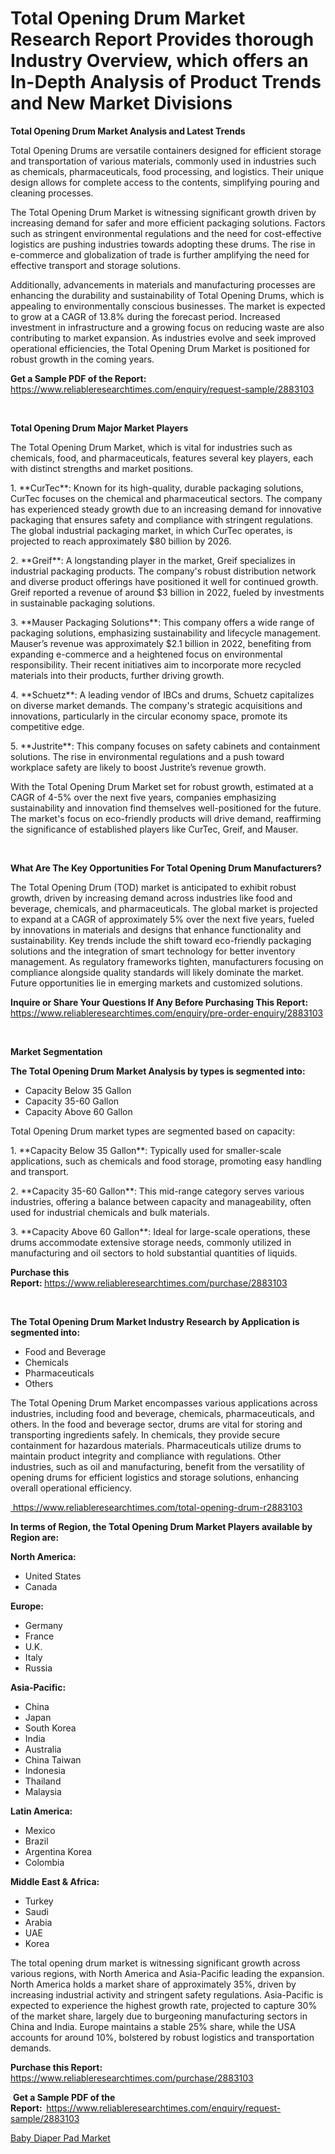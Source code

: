 <p><h1>Total Opening Drum Market Research Report Provides thorough Industry Overview, which offers an In-Depth Analysis of Product Trends and New Market Divisions</h1></p><p><strong>Total Opening Drum Market Analysis and Latest Trends</strong></p>
<p><p>Total Opening Drums are versatile containers designed for efficient storage and transportation of various materials, commonly used in industries such as chemicals, pharmaceuticals, food processing, and logistics. Their unique design allows for complete access to the contents, simplifying pouring and cleaning processes.</p><p>The Total Opening Drum Market is witnessing significant growth driven by increasing demand for safer and more efficient packaging solutions. Factors such as stringent environmental regulations and the need for cost-effective logistics are pushing industries towards adopting these drums. The rise in e-commerce and globalization of trade is further amplifying the need for effective transport and storage solutions.</p><p>Additionally, advancements in materials and manufacturing processes are enhancing the durability and sustainability of Total Opening Drums, which is appealing to environmentally conscious businesses. The market is expected to grow at a CAGR of 13.8% during the forecast period. Increased investment in infrastructure and a growing focus on reducing waste are also contributing to market expansion. As industries evolve and seek improved operational efficiencies, the Total Opening Drum Market is positioned for robust growth in the coming years.</p></p>
<p><strong>Get a Sample PDF of the Report:&nbsp;</strong> <a href="https://www.reliableresearchtimes.com/enquiry/request-sample/2883103?utm_campaign=2624&utm_medium=2&utm_source=Github&utm_content=ia&utm_term=13032025&utm_id=total-opening-drum">https://www.reliableresearchtimes.com/enquiry/request-sample/2883103</a></p>
<p>&nbsp;</p>
<p><strong>Total Opening Drum Major Market Players</strong></p>
<p><p>The Total Opening Drum Market, which is vital for industries such as chemicals, food, and pharmaceuticals, features several key players, each with distinct strengths and market positions.</p><p>1. **CurTec**: Known for its high-quality, durable packaging solutions, CurTec focuses on the chemical and pharmaceutical sectors. The company has experienced steady growth due to an increasing demand for innovative packaging that ensures safety and compliance with stringent regulations. The global industrial packaging market, in which CurTec operates, is projected to reach approximately $80 billion by 2026.</p><p>2. **Greif**: A longstanding player in the market, Greif specializes in industrial packaging products. The company's robust distribution network and diverse product offerings have positioned it well for continued growth. Greif reported a revenue of around $3 billion in 2022, fueled by investments in sustainable packaging solutions.</p><p>3. **Mauser Packaging Solutions**: This company offers a wide range of packaging solutions, emphasizing sustainability and lifecycle management. Mauser’s revenue was approximately $2.1 billion in 2022, benefiting from expanding e-commerce and a heightened focus on environmental responsibility. Their recent initiatives aim to incorporate more recycled materials into their products, further driving growth.</p><p>4. **Schuetz**: A leading vendor of IBCs and drums, Schuetz capitalizes on diverse market demands. The company's strategic acquisitions and innovations, particularly in the circular economy space, promote its competitive edge.</p><p>5. **Justrite**: This company focuses on safety cabinets and containment solutions. The rise in environmental regulations and a push toward workplace safety are likely to boost Justrite’s revenue growth.</p><p>With the Total Opening Drum Market set for robust growth, estimated at a CAGR of 4-5% over the next five years, companies emphasizing sustainability and innovation find themselves well-positioned for the future. The market's focus on eco-friendly products will drive demand, reaffirming the significance of established players like CurTec, Greif, and Mauser.</p></p>
<p>&nbsp;</p>
<p><strong>What Are The Key Opportunities For Total Opening Drum Manufacturers?</strong></p>
<p><p>The Total Opening Drum (TOD) market is anticipated to exhibit robust growth, driven by increasing demand across industries like food and beverage, chemicals, and pharmaceuticals. The global market is projected to expand at a CAGR of approximately 5% over the next five years, fueled by innovations in materials and designs that enhance functionality and sustainability. Key trends include the shift toward eco-friendly packaging solutions and the integration of smart technology for better inventory management. As regulatory frameworks tighten, manufacturers focusing on compliance alongside quality standards will likely dominate the market. Future opportunities lie in emerging markets and customized solutions.</p></p>
<p><strong>Inquire or Share Your Questions If Any Before Purchasing This Report:</strong> <a href="https://www.reliableresearchtimes.com/enquiry/pre-order-enquiry/2883103?utm_campaign=2624&utm_medium=2&utm_source=Github&utm_content=ia&utm_term=13032025&utm_id=total-opening-drum">https://www.reliableresearchtimes.com/enquiry/pre-order-enquiry/2883103</a></p>
<p>&nbsp;</p>
<p><strong>Market Segmentation</strong></p>
<p><strong>The Total Opening Drum Market Analysis by types is segmented into:</strong></p>
<p><ul><li>Capacity Below 35 Gallon</li><li>Capacity 35-60 Gallon</li><li>Capacity Above 60 Gallon</li></ul></p>
<p><p>Total Opening Drum market types are segmented based on capacity: </p><p>1. **Capacity Below 35 Gallon**: Typically used for smaller-scale applications, such as chemicals and food storage, promoting easy handling and transport.  </p><p>2. **Capacity 35-60 Gallon**: This mid-range category serves various industries, offering a balance between capacity and manageability, often used for industrial chemicals and bulk materials.  </p><p>3. **Capacity Above 60 Gallon**: Ideal for large-scale operations, these drums accommodate extensive storage needs, commonly utilized in manufacturing and oil sectors to hold substantial quantities of liquids.</p></p>
<p><strong>Purchase this Report:&nbsp;</strong><a href="https://www.reliableresearchtimes.com/purchase/2883103?utm_campaign=2624&utm_medium=2&utm_source=Github&utm_content=ia&utm_term=13032025&utm_id=total-opening-drum">https://www.reliableresearchtimes.com/purchase/2883103</a></p>
<p>&nbsp;</p>
<p><strong>The Total Opening Drum Market Industry Research by Application is segmented into:</strong></p>
<p><ul><li>Food and Beverage</li><li>Chemicals</li><li>Pharmaceuticals</li><li>Others</li></ul></p>
<p><p>The Total Opening Drum Market encompasses various applications across industries, including food and beverage, chemicals, pharmaceuticals, and others. In the food and beverage sector, drums are vital for storing and transporting ingredients safely. In chemicals, they provide secure containment for hazardous materials. Pharmaceuticals utilize drums to maintain product integrity and compliance with regulations. Other industries, such as oil and manufacturing, benefit from the versatility of opening drums for efficient logistics and storage solutions, enhancing overall operational efficiency.</p></p>
<p><a href="https://www.reliableresearchtimes.com/total-opening-drum-r2883103?utm_campaign=2624&utm_medium=2&utm_source=Github&utm_content=ia&utm_term=13032025&utm_id=total-opening-drum">&nbsp;https://www.reliableresearchtimes.com/total-opening-drum-r2883103</a></p>
<p><strong>In terms of Region, the Total Opening Drum Market Players available by Region are:</strong></p>
<p>
    <p> <strong> North America: </strong>
        <ul>
            <li>United States</li>
            <li>Canada</li>
        </ul>
        </p> 
    <p> <strong> Europe: </strong>
        <ul>
            <li>Germany</li>
            <li>France</li>
            <li>U.K.</li>
            <li>Italy</li>
            <li>Russia</li>
        </ul>
        </p> 
    <p> <strong> Asia-Pacific: </strong>
        <ul>
            <li>China</li>
            <li>Japan</li>
            <li>South Korea</li>
            <li>India</li>
            <li>Australia</li>
            <li>China Taiwan</li>
            <li>Indonesia</li>
            <li>Thailand</li>
            <li>Malaysia</li>
        </ul>
        </p> 
    <p> <strong> Latin America: </strong>
        <ul>
            <li>Mexico</li>
            <li>Brazil</li>
            <li>Argentina Korea</li>
            <li>Colombia</li>
        </ul>
        </p> 
    <p> <strong> Middle East & Africa: </strong>
        <ul>
            <li>Turkey</li>
            <li>Saudi</li>
            <li>Arabia</li>
            <li>UAE</li>
            <li>Korea</li>
        </ul>
    </p>
    </p>
<p><p>The total opening drum market is witnessing significant growth across various regions, with North America and Asia-Pacific leading the expansion. North America holds a market share of approximately 35%, driven by increasing industrial activity and stringent safety regulations. Asia-Pacific is expected to experience the highest growth rate, projected to capture 30% of the market share, largely due to burgeoning manufacturing sectors in China and India. Europe maintains a stable 25% share, while the USA accounts for around 10%, bolstered by robust logistics and transportation demands.</p></p>
<p><strong>Purchase this Report: </strong><a href="https://www.reliableresearchtimes.com/purchase/2883103?utm_campaign=2624&utm_medium=2&utm_source=Github&utm_content=ia&utm_term=13032025&utm_id=total-opening-drum">https://www.reliableresearchtimes.com/purchase/2883103</a></p>
<p>&nbsp;<strong>Get a Sample PDF of the Report:&nbsp;&nbsp;</strong><a href="https://www.reliableresearchtimes.com/enquiry/request-sample/2883103?utm_campaign=2624&utm_medium=2&utm_source=Github&utm_content=ia&utm_term=13032025&utm_id=total-opening-drum">https://www.reliableresearchtimes.com/enquiry/request-sample/2883103</a></p>
<p><strong></strong></p>
<p><p><a href="https://github.com/kathiestrine5ty/Market-Research-Report-List-1/blob/main/baby-diaper-pad-market.md?utm_campaign=2624&utm_medium=2&utm_source=Github&utm_content=ia&utm_term=13032025&utm_id=total-opening-drum">Baby Diaper Pad Market</a></p></p>